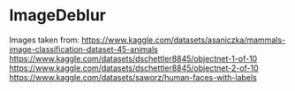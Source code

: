 # ImageDeblur
Images taken from:
https://www.kaggle.com/datasets/asaniczka/mammals-image-classification-dataset-45-animals
https://www.kaggle.com/datasets/dschettler8845/objectnet-1-of-10
https://www.kaggle.com/datasets/dschettler8845/objectnet-2-of-10
https://www.kaggle.com/datasets/saworz/human-faces-with-labels